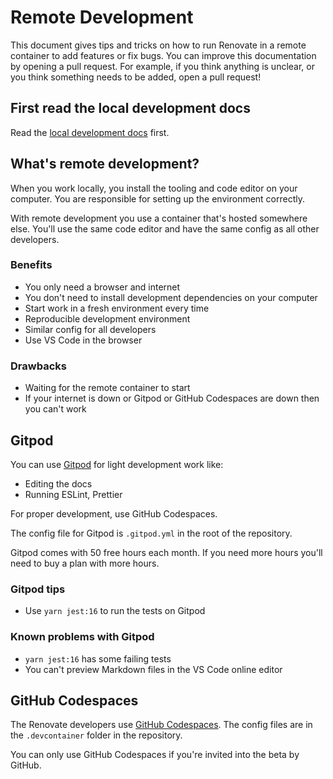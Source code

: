 # Remote Development

This document gives tips and tricks on how to run Renovate in a remote container to add features or fix bugs.
You can improve this documentation by opening a pull request.
For example, if you think anything is unclear, or you think something needs to be added, open a pull request!

## First read the local development docs

Read the [local development docs](./local-development.md) first.

## What's remote development?

When you work locally, you install the tooling and code editor on your computer.
You are responsible for setting up the environment correctly.

With remote development you use a container that's hosted somewhere else.
You'll use the same code editor and have the same config as all other developers.

### Benefits

- You only need a browser and internet
- You don't need to install development dependencies on your computer
- Start work in a fresh environment every time
- Reproducible development environment
- Similar config for all developers
- Use VS Code in the browser

### Drawbacks

- Waiting for the remote container to start
- If your internet is down or Gitpod or GitHub Codespaces are down then you can't work

## Gitpod

You can use [Gitpod](https://gitpod.io/) for light development work like:

- Editing the docs
- Running ESLint, Prettier

For proper development, use GitHub Codespaces.

The config file for Gitpod is `.gitpod.yml` in the root of the repository.

Gitpod comes with 50 free hours each month.
If you need more hours you'll need to buy a plan with more hours.

### Gitpod tips

- Use `yarn jest:16` to run the tests on Gitpod

### Known problems with Gitpod

- `yarn jest:16` has some failing tests
- You can't preview Markdown files in the VS Code online editor

## GitHub Codespaces

The Renovate developers use [GitHub Codespaces](https://github.com/features/codespaces).
The config files are in the `.devcontainer` folder in the repository.

You can only use GitHub Codespaces if you're invited into the beta by GitHub.
